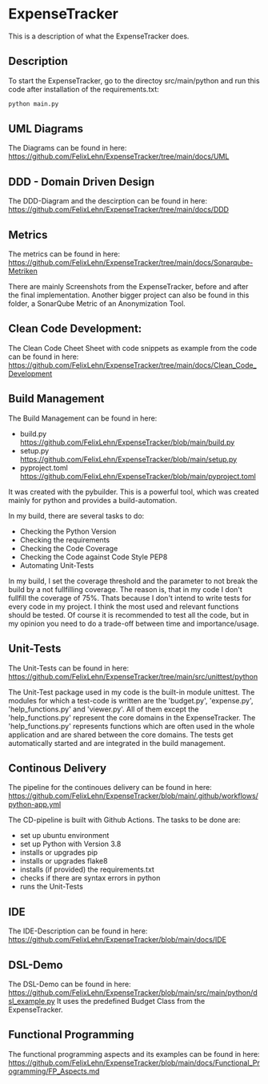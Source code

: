 # ExpenseTracker
This is a description of what the ExpenseTracker does.

## Description
To start the ExpenseTracker, go to the directoy src/main/python and run this code after installation of the requirements.txt: 

```python
python main.py
```

## UML Diagrams
The Diagrams can be found in here: 
https://github.com/FelixLehn/ExpenseTracker/tree/main/docs/UML

## DDD - Domain Driven Design
The DDD-Diagram and the descirption can be found in here: 
https://github.com/FelixLehn/ExpenseTracker/tree/main/docs/DDD

## Metrics
The metrics can be found in here: 
https://github.com/FelixLehn/ExpenseTracker/tree/main/docs/Sonarqube-Metriken

There are mainly Screenshots from the ExpenseTracker, before and after the final implementation. Another bigger project can also be found in this folder, a SonarQube Metric of an Anonymization Tool. 


## Clean Code Development:
The Clean Code Cheet Sheet with code snippets as example from the code can be found in here: 
https://github.com/FelixLehn/ExpenseTracker/tree/main/docs/Clean_Code_Development

## Build Management
The Build Management can be found in here: 
- build.py https://github.com/FelixLehn/ExpenseTracker/blob/main/build.py
- setup.py https://github.com/FelixLehn/ExpenseTracker/blob/main/setup.py
- pyproject.toml https://github.com/FelixLehn/ExpenseTracker/blob/main/pyproject.toml

It was created with the pybuilder. This is a powerful tool, which was created mainly for python and provides a build-automation.

In my build, there are several tasks to do:
- Checking the Python Version
- Checking the requirements
- Checking the Code Coverage
- Checking the Code against Code Style PEP8 
- Automating Unit-Tests

In my build, I set the coverage threshold and the parameter to not break the build by a not fullfilling coverage. The reason is, that in my code I don't fullfill the coverage of 75%. Thats because I don't intend to write tests for every code in my project. I think the most used and relevant functions should be tested. Of course it is recommended to test all the code, but in my opinion you need to do a trade-off between time and importance/usage. 


## Unit-Tests
The Unit-Tests can be found in here: 
https://github.com/FelixLehn/ExpenseTracker/tree/main/src/unittest/python

The Unit-Test package used in my code is the built-in module unittest. The modules for which a test-code is written are the 'budget.py', 'expense.py', 'help_functions.py' and 'viewer.py'. All of them except the 'help_functions.py' represent the core domains in the ExpenseTracker. The 'help_functions.py' represents functions which are often used in the whole application and are shared between the core domains. The tests get automatically started and are integrated in the build management. 

## Continous Delivery
The pipeline for the continoues delivery can be found in here: 
https://github.com/FelixLehn/ExpenseTracker/blob/main/.github/workflows/python-app.yml

The CD-pipeline is built with Github Actions. The tasks to be done are:
- set up ubuntu environment
- set up Python with Version 3.8
- installs or upgrades pip
- installs or upgrades flake8
- installs (if provided) the requirements.txt
- checks if there are syntax errors in python 
- runs the Unit-Tests 

## IDE
The IDE-Description can be found in here:
https://github.com/FelixLehn/ExpenseTracker/blob/main/docs/IDE

## DSL-Demo
The DSL-Demo can be found in here: https://github.com/FelixLehn/ExpenseTracker/blob/main/src/main/python/dsl_example.py
It uses the predefined Budget Class from the ExpenseTracker. 

## Functional Programming
The functional programming aspects and its examples can be found in here: 
https://github.com/FelixLehn/ExpenseTracker/blob/main/docs/Functional_Programming/FP_Aspects.md

